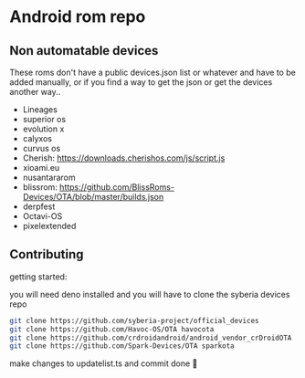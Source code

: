 # Android rom repo

## Non automatable devices

These roms don't have a public devices.json list or whatever and have to be added manually, or if you find a way to get the json or get the devices another way..

- Lineages
- superior os
- evolution x
- calyxos
- curvus os
- Cherish: https://downloads.cherishos.com/js/script.js
- xioami.eu
- nusantararom
- blissrom: https://github.com/BlissRoms-Devices/OTA/blob/master/builds.json
- derpfest
- Octavi-OS
- pixelextended

## Contributing

getting started:

you will need deno installed and you will have to clone the syberia devices repo

```sh
git clone https://github.com/syberia-project/official_devices
git clone https://github.com/Havoc-OS/OTA havocota
git clone https://github.com/crdroidandroid/android_vendor_crDroidOTA
git clone https://github.com/Spark-Devices/OTA sparkota
```

make changes to updatelist.ts and commit done 🚀
